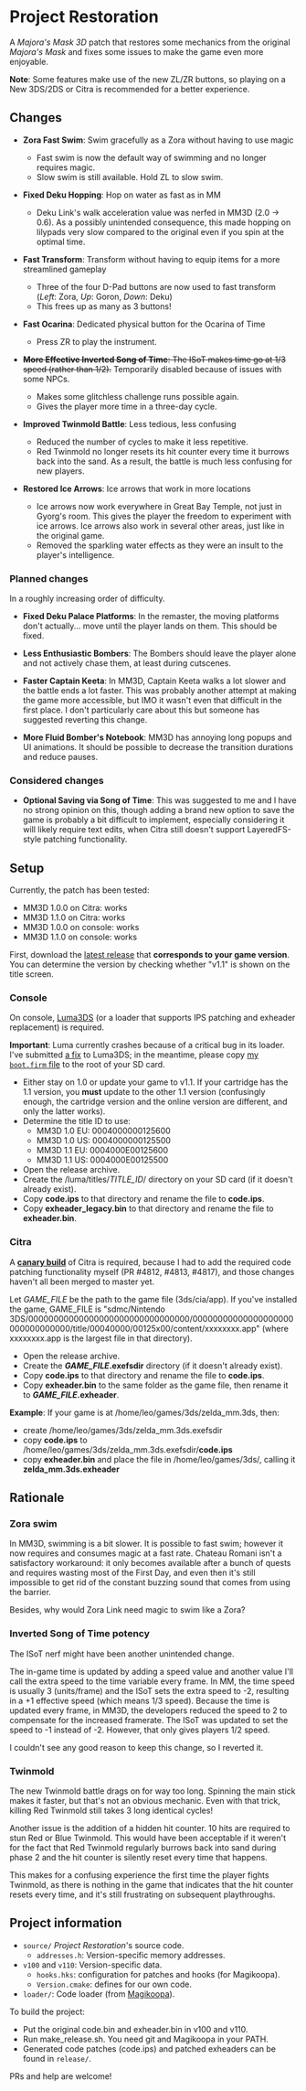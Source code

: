 # Project Restoration

A *Majora's Mask 3D* patch that restores some mechanics from the original *Majora's Mask*
and fixes some issues to make the game even more enjoyable.

**Note**: Some features make use of the new ZL/ZR buttons,
so playing on a New 3DS/2DS or Citra is recommended for a better experience.

## Changes

* **Zora Fast Swim**: Swim gracefully as a Zora without having to use magic
  * Fast swim is now the default way of swimming and no longer requires magic.
  * Slow swim is still available. Hold ZL to slow swim.

* **Fixed Deku Hopping**: Hop on water as fast as in MM
  * Deku Link's walk acceleration value was nerfed in MM3D (2.0 -> 0.6). As a possibly unintended consequence, this made hopping on lilypads very slow compared to the original even if you spin at the optimal time.

* **Fast Transform**: Transform without having to equip items for a more streamlined gameplay
  * Three of the four D-Pad buttons are now used to fast transform (*Left*: Zora, *Up*: Goron, *Down*: Deku)
  * This frees up as many as 3 buttons!

* **Fast Ocarina**: Dedicated physical button for the Ocarina of Time
  * Press ZR to play the instrument.

* ~~**More Effective Inverted Song of Time**: The ISoT makes time go at 1/3 speed (rather than 1/2).~~ Temporarily disabled because of issues with some NPCs.
  * Makes some glitchless challenge runs possible again.
  * Gives the player more time in a three-day cycle.

* **Improved Twinmold Battle**: Less tedious, less confusing
  * Reduced the number of cycles to make it less repetitive.
  * Red Twinmold no longer resets its hit counter every time it burrows back into the sand. As a result, the battle is much less confusing for new players.

* **Restored Ice Arrows**: Ice arrows that work in more locations
  * Ice arrows now work everywhere in Great Bay Temple, not just in Gyorg's room. This gives the player the freedom to experiment with ice arrows. Ice arrows also work in several other areas, just like in the original game.
  * Removed the sparkling water effects as they were an insult to the player's intelligence.

### Planned changes

In a roughly increasing order of difficulty.

* **Fixed Deku Palace Platforms**: In the remaster, the moving platforms don't actually... move until the player lands on them. This should be fixed.

* **Less Enthusiastic Bombers**: The Bombers should leave the player alone and not actively chase them, at least during cutscenes.

* **Faster Captain Keeta**: In MM3D, Captain Keeta walks a lot slower and the battle ends a lot faster. This was probably another attempt at making the game more accessible, but IMO it wasn't even that difficult in the first place. I don't particularly care about this but someone has suggested reverting this change.

* **More Fluid Bomber's Notebook**: MM3D has annoying long popups and UI animations. It should be possible to decrease the transition durations and reduce pauses.

### Considered changes

* **Optional Saving via Song of Time**: This was suggested to me and I have no strong opinion on this, though adding a brand new option to save the game is probably a bit difficult to implement, especially considering it will likely require text edits, when Citra still doesn't support LayeredFS-style patching functionality.


## Setup

Currently, the patch has been tested:

* MM3D 1.0.0 on Citra: works
* MM3D 1.1.0 on Citra: works
* MM3D 1.0.0 on console: works
* MM3D 1.1.0 on console: works

First, download the [latest release](https://github.com/leoetlino/project-restoration/releases) that **corresponds to your game version**. You can determine the version by checking whether "v1.1" is shown on the title screen.

### Console

On console, [Luma3DS](https://github.com/AuroraWright/Luma3DS) (or a loader that supports IPS patching and exheader replacement)  is required.

**Important**: Luma currently crashes because of a critical bug in its loader. I've submitted [a fix](https://github.com/AuroraWright/Luma3DS/pull/1287) to Luma3DS; in the meantime, please copy [my `boot.firm` file](https://github.com/leoetlino/project-restoration/releases) to the root of your SD card.

* Either stay on 1.0 or update your game to v1.1. If your cartridge has the 1.1 version, you **must** update to the other 1.1 version (confusingly enough, the cartridge version and the online version are different, and only the latter works).
* Determine the title ID to use:
    * MM3D 1.0 EU: 0004000000125600
    * MM3D 1.0 US: 0004000000125500
    * MM3D 1.1 EU: 0004000E00125600
    * MM3D 1.1 US: 0004000E00125500
* Open the release archive.
* Create the /luma/titles/*TITLE_ID*/ directory on your SD card (if it doesn't already exist).
* Copy **code.ips** to that directory and rename the file to **code.ips**.
* Copy **exheader_legacy.bin** to that directory and rename the file to **exheader.bin**.

### Citra

A [**canary build**](https://citra-emu.org/download/) of Citra is required, because I had to add the required code patching functionality myself (PR #4812, #4813, #4817), and those changes haven't all been merged to master yet.

Let *GAME_FILE* be the path to the game file (3ds/cia/app). If you've installed the game, GAME_FILE is "sdmc/Nintendo 3DS/00000000000000000000000000000000/00000000000000000000000000000000/title/00040000/00125x00/content/xxxxxxxx.app" (where xxxxxxxx.app is the largest file in that directory).

* Open the release archive.
* Create the ***GAME_FILE*.exefsdir** directory (if it doesn't already exist).
* Copy **code.ips** to that directory and rename the file to **code.ips**.
* Copy **exheader.bin** to the same folder as the game file, then rename it to ***GAME_FILE*.exheader**.

**Example**: If your game is at /home/leo/games/3ds/zelda_mm.3ds, then:

* create /home/leo/games/3ds/zelda_mm.3ds.exefsdir
* copy **code.ips** to /home/leo/games/3ds/zelda_mm.3ds.exefsdir/**code.ips**
* copy **exheader.bin** and place the file in /home/leo/games/3ds/, calling it **zelda_mm.3ds.exheader**

## Rationale

### Zora swim
In MM3D, swimming is a bit slower. It is possible to fast swim; however it now requires and consumes magic at a fast rate. Chateau Romani isn't a satisfactory workaround: it only becomes available after a bunch of quests and requires wasting most of the First Day, and even then it's still impossible to get rid of the constant buzzing sound that comes from using the barrier.

Besides, why would Zora Link need magic to swim like a Zora?

### Inverted Song of Time potency

The ISoT nerf might have been another unintended change.

The in-game time is updated by adding a speed value and another value I'll call the extra speed to the time variable every frame. In MM, the time speed is usually 3 (units/frame) and the ISoT sets the extra speed to -2, resulting in a +1 effective speed (which means 1/3 speed). Because the time is updated every frame, in MM3D, the developers reduced the speed to 2 to compensate for the increased framerate. The ISoT was updated to set the speed to -1 instead of -2. However, that only gives players 1/2 speed.

I couldn't see any good reason to keep this change, so I reverted it.

### Twinmold

The new Twinmold battle drags on for way too long. Spinning the main stick makes it faster, but that's not an obvious mechanic. Even with that trick, killing Red Twinmold still takes 3 long identical cycles!

Another issue is the addition of a hidden hit counter. 10 hits are required to stun Red or Blue Twinmold. This would have been acceptable if it weren't for the fact that Red Twinmold regularly burrows back into sand during phase 2
and the hit counter is silently reset every time that happens.

This makes for a confusing experience the first time the player fights Twinmold,
as there is nothing in the game that indicates that the hit counter resets every time,
and it's still frustrating on subsequent playthroughs.


## Project information
* `source/` *Project Restoration*'s source code.
  * `addresses.h`: Version-specific memory addresses.
* `v100` and `v110`: Version-specific data.
    * `hooks.hks`: configuration for patches and hooks (for Magikoopa).
    * `Version.cmake`: defines for our own code.
* `loader/`: Code loader (from [Magikoopa](https://github.com/RicBent/Magikoopa)).

To build the project:

* Put the original code.bin and exheader.bin in v100 and v110.
* Run make_release.sh. You need git and Magikoopa in your PATH.
* Generated code patches (code.ips) and patched exheaders can be found in `release/`.

PRs and help are welcome!
